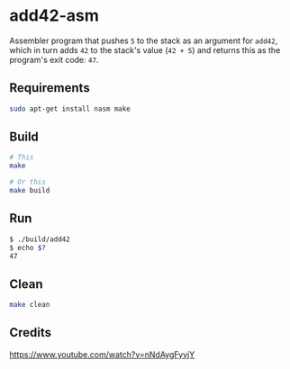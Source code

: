 # add42-asm

Assembler program that pushes `5` to the stack as an argument for `add42`, which
in turn adds `42` to the stack's value (`42 + 5`) and returns this as the program's exit code: `47`.


## Requirements

```bash
sudo apt-get install nasm make
```

## Build
```bash
# This
make

# Or this
make build
```

## Run
```bash
$ ./build/add42
$ echo $?
47
```

## Clean
```bash
make clean
```


## Credits

https://www.youtube.com/watch?v=nNdAygFyvjY
